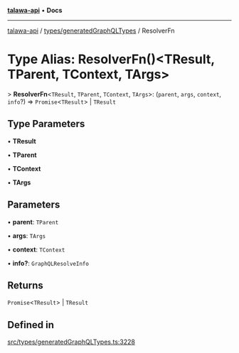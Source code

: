 [**talawa-api**](../../../README.md) • **Docs**

***

[talawa-api](../../../modules.md) / [types/generatedGraphQLTypes](../README.md) / ResolverFn

# Type Alias: ResolverFn()\<TResult, TParent, TContext, TArgs\>

\> **ResolverFn**\<`TResult`, `TParent`, `TContext`, `TArgs`\>: (`parent`, `args`, `context`, `info`?) =\> `Promise`\<`TResult`\> \| `TResult`

## Type Parameters

• **TResult**

• **TParent**

• **TContext**

• **TArgs**

## Parameters

• **parent**: `TParent`

• **args**: `TArgs`

• **context**: `TContext`

• **info?**: `GraphQLResolveInfo`

## Returns

`Promise`\<`TResult`\> \| `TResult`

## Defined in

[src/types/generatedGraphQLTypes.ts:3228](https://github.com/PalisadoesFoundation/talawa-api/blob/5e38dbf44e47f2fc703410fad29ab5c8f7f26c77/src/types/generatedGraphQLTypes.ts#L3228)

